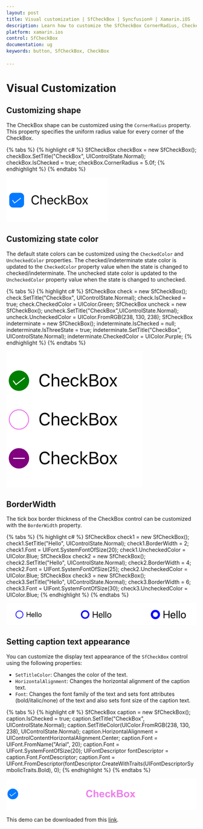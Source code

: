 ```yaml
---
layout: post
title: Visual customization | SfCheckBox | Syncfusion® | Xamarin.iOS
description: Learn how to customize the SfCheckBox CornerRadius, CheckedColor, UncheckedColor, BorderWidth, and Text.
platform: xamarin.ios
control: SfCheckBox
documentation: ug 
keywords: button, SfCheckBox, CheckBox

---
```


# Visual Customization

## Customizing shape
The CheckBox shape can be customized using the `CornerRadius` property. This property specifies the uniform radius value for every corner of the CheckBox.

{% tabs %}
{% highlight c# %}
SfCheckBox checkBox = new SfCheckBox();
checkBox.SetTitle("CheckBox", UIControlState.Normal);
checkBox.IsChecked = true;
checkBox.CornerRadius = 5.0f;
{% endhighlight %}
{% endtabs %}

![CheckBox CornerRadius](Images/Radius.png)

## Customizing state color
The default state colors can be customized using the `CheckedColor` and `UncheckedColor` properties. The checked/indeterminate state color is updated to the `CheckedColor` property value when the state is changed to checked/indeterminate. The unchecked state color is updated to the `UncheckedColor` property value when the state is changed to unchecked.

{% tabs %}
{% highlight c# %}
SfCheckBox check = new SfCheckBox();
check.SetTitle("CheckBox", UIControlState.Normal);
check.IsChecked = true;
check.CheckedColor = UIColor.Green;
SfCheckBox uncheck = new SfCheckBox();
uncheck.SetTitle("CheckBox",UIControlState.Normal);
uncheck.UncheckedColor = UIColor.FromRGB(238, 130, 238);
SfCheckBox indeterminate = new SfCheckBox();
indeterminate.IsChecked = null;
indeterminate.IsThreeState = true;
indeterminate.SetTitle("CheckBox", UIControlState.Normal);
indeterminate.CheckedColor = UIColor.Purple;
{% endhighlight %}
{% endtabs %}

![CheckedColor and UncheckedColor in CheckBox](Images/StateColor.png)

## BorderWidth
The tick box border thickness of the CheckBox control can be customized with the `BorderWidth` property.

{% tabs %}
{% highlight c# %}
SfCheckBox check1 = new SfCheckBox();
check1.SetTitle("Hello", UIControlState.Normal);
check1.BorderWidth = 2;
check1.Font = UIFont.SystemFontOfSize(20);
check1.UncheckedColor = UIColor.Blue;
SfCheckBox check2 = new SfCheckBox();
check2.SetTitle("Hello", UIControlState.Normal);
check2.BorderWidth = 4;
check2.Font = UIFont.SystemFontOfSize(25);
check2.UncheckedColor = UIColor.Blue;
SfCheckBox check3 = new SfCheckBox();
check3.SetTitle("Hello", UIControlState.Normal);
check3.BorderWidth = 6;
check3.Font = UIFont.SystemFontOfSize(30);
check3.UncheckedColor = UIColor.Blue;
{% endhighlight %}
{% endtabs %}

![CheckBox BorderWidth](Images/BorderWidth.png)

## Setting caption text appearance 
You can customize the display text appearance of the `SfCheckBox` control using the following properties:

* `SetTitleColor`: Changes the color of the text.
* `HorizontalAlignment`: Changes the horizontal alignment of the caption text.
* `Font`: Changes the font family of the text and sets font attributes (bold/italic/none) of the text and also sets font size of the caption text.

{% tabs %}
{% highlight c# %}
SfCheckBox caption = new SfCheckBox();
caption.IsChecked = true;
caption.SetTitle("CheckBox", UIControlState.Normal);
caption.SetTitleColor(UIColor.FromRGB(238, 130, 238), UIControlState.Normal);
caption.HorizontalAlignment = UIControlContentHorizontalAlignment.Center;
caption.Font = UIFont.FromName("Arial", 20);
caption.Font = UIFont.SystemFontOfSize(20);
UIFontDescriptor fontDescriptor = caption.Font.FontDescriptor;
caption.Font = UIFont.FromDescriptor(fontDescriptor.CreateWithTraits(UIFontDescriptorSymbolicTraits.Bold), 0);
{% endhighlight %}
{% endtabs %}

![CheckBox TextAppearance](Images/CaptionAppearance.png)

This demo can be downloaded from this [link](http://files2.syncfusion.com/Xamarin.iOS/Samples/CheckBox_VisualCustomization.zip).
